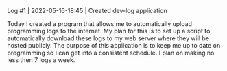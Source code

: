 Log #1 | 2022-05-16-18:45 | Created dev-log application

Today I created a program that allows me to automatically upload programming logs to the internet. My plan for this is to set up a script to automatically download these logs to my web server where they will be hosted publicly. The purpose of this application is to keep me up to date on programming so I can get into a consistent schedule. I plan on making no less then 7 logs a week.
